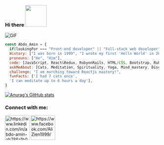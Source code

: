  ### Hi there <img src="https://i.pinimg.com/originals/8f/2e/cb/8f2ecb8ae5ce6952ddc6d7a5d20c49f2.gif" width="70" height='70'></h2>

![GIF](https://45.media.tumblr.com/953aa61572f61a52c032b8d1303c2f94/tumblr_o3irc5PTnD1tqtfrjo1_500.gif)
```javascript
const Abdo_Amin = {
  if(lookingFor === "Front-end developer" || "Full-stack web developer"),
  History: ["I was born in 1999", "I wrote my first 'Hello World' in 2017"],
  pronouns: ["He", "Him"],
  code: [JavaScript, React&Redux, RubyonRails, HTML/CSS, Bootstrap, Ruby],
  askMeAbout: [Cats, Meditation, Spirituality, Yoga, Mind_mastery, Discipline],
  challenge: "I am marching toward Reactjs mastery!",
  funFacts: ['I had 7 cats once', 
  'I can meditate up to 6 hours a day'],
}
```

[![Anurag's GitHub stats](https://github-readme-stats.vercel.app/api?username=AbdelrhmanAmin)](https://github.com/anuraghazra/github-readme-stats)
<h3 align="left">Connect with me:</h3>
<p align="left">
<a href="https://www.linkedin.com/in/abdoamin/" target="blank"><img align="center" src="https://img.icons8.com/bubbles/200/000000/twitter.png" alt="https://www.linkedin.com/in/abdo-amin-ab786a1b0/" height="80" width="80" /></a>
<a href="https://www.facebook.com/AliZien1999/" target="blank"><img align="center" src="https://img.icons8.com/clouds/200/000000/facebook-new.png" alt="https://www.facebook.com/AliZien1999/" height="80" width="80" /></a>
</p>
